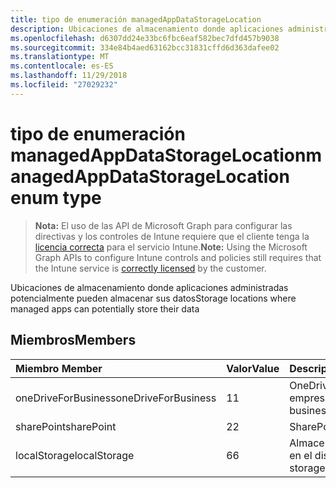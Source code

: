 ```yaml
---
title: tipo de enumeración managedAppDataStorageLocation
description: Ubicaciones de almacenamiento donde aplicaciones administradas potencialmente pueden almacenar sus datos
ms.openlocfilehash: d6307dd24e33bc6fbc6eaf582bec7dfd457b9038
ms.sourcegitcommit: 334e84b4aed63162bcc31831cffd6d363dafee02
ms.translationtype: MT
ms.contentlocale: es-ES
ms.lasthandoff: 11/29/2018
ms.locfileid: "27029232"
---
```

# <a name="managedappdatastoragelocation-enum-type"></a><span data-ttu-id="a9478-103">tipo de enumeración managedAppDataStorageLocation</span><span class="sxs-lookup"><span data-stu-id="a9478-103">managedAppDataStorageLocation enum type</span></span>

> <span data-ttu-id="a9478-104">**Nota:** El uso de las API de Microsoft Graph para configurar las directivas y los controles de Intune requiere que el cliente tenga la [licencia correcta](https://go.microsoft.com/fwlink/?linkid=839381) para el servicio Intune.</span><span class="sxs-lookup"><span data-stu-id="a9478-104">**Note:** Using the Microsoft Graph APIs to configure Intune controls and policies still requires that the Intune service is [correctly licensed](https://go.microsoft.com/fwlink/?linkid=839381) by the customer.</span></span>

<span data-ttu-id="a9478-105">Ubicaciones de almacenamiento donde aplicaciones administradas potencialmente pueden almacenar sus datos</span><span class="sxs-lookup"><span data-stu-id="a9478-105">Storage locations where managed apps can potentially store their data</span></span>
## <a name="members"></a><span data-ttu-id="a9478-106">Miembros</span><span class="sxs-lookup"><span data-stu-id="a9478-106">Members</span></span>
|<span data-ttu-id="a9478-107">Miembro	</span><span class="sxs-lookup"><span data-stu-id="a9478-107">Member</span></span>|<span data-ttu-id="a9478-108">Valor</span><span class="sxs-lookup"><span data-stu-id="a9478-108">Value</span></span>|<span data-ttu-id="a9478-109">Descripción</span><span class="sxs-lookup"><span data-stu-id="a9478-109">Description</span></span>|
|:---|:---|:---|
|<span data-ttu-id="a9478-110">oneDriveForBusiness</span><span class="sxs-lookup"><span data-stu-id="a9478-110">oneDriveForBusiness</span></span>|<span data-ttu-id="a9478-111">1</span><span class="sxs-lookup"><span data-stu-id="a9478-111">1</span></span>|<span data-ttu-id="a9478-112">OneDrive para la empresa</span><span class="sxs-lookup"><span data-stu-id="a9478-112">OneDrive for business</span></span>|
|<span data-ttu-id="a9478-113">sharePoint</span><span class="sxs-lookup"><span data-stu-id="a9478-113">sharePoint</span></span>|<span data-ttu-id="a9478-114">2</span><span class="sxs-lookup"><span data-stu-id="a9478-114">2</span></span>|<span data-ttu-id="a9478-115">SharePoint</span><span class="sxs-lookup"><span data-stu-id="a9478-115">SharePoint</span></span>|
|<span data-ttu-id="a9478-116">localStorage</span><span class="sxs-lookup"><span data-stu-id="a9478-116">localStorage</span></span>|<span data-ttu-id="a9478-117">6</span><span class="sxs-lookup"><span data-stu-id="a9478-117">6</span></span>|<span data-ttu-id="a9478-118">Almacenamiento local en el dispositivo</span><span class="sxs-lookup"><span data-stu-id="a9478-118">Local storage on the device</span></span>|



